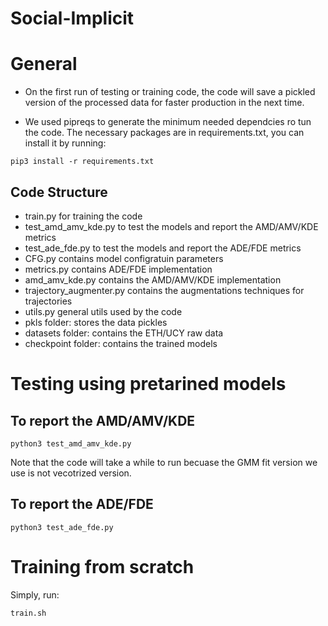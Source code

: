 # Social-Implicit

# General 
- On the first run of testing or training code, the code will save a pickled version of the processed data for faster production in the next time. 

- We used pipreqs to generate the minimum needed dependcies ro tun the code. The necessary packages are in requirements.txt, you can install it by running:

```
pip3 install -r requirements.txt
```
## Code Structure
- train.py for training the code
- test_amd_amv_kde.py to test the models and report the AMD/AMV/KDE metrics
- test_ade_fde.py to test the models and report the ADE/FDE metrics 
- CFG.py contains model configratuin parameters 
- metrics.py contains ADE/FDE implementation 
- amd_amv_kde.py contains the AMD/AMV/KDE implementation 
- trajectory_augmenter.py contains the augmentations techniques for trajectories 
- utils.py general utils used by the code 
- pkls folder: stores the data pickles 
- datasets folder: contains the ETH/UCY raw data
- checkpoint folder: contains the trained models

# Testing using pretarined models
## To report the AMD/AMV/KDE 
```
python3 test_amd_amv_kde.py
```
Note that the code will take a while to run becuase the GMM fit version we use is not vecotrized version. 
## To report the ADE/FDE
```
python3 test_ade_fde.py
```

# Training from scratch 
Simply, run: 
```
train.sh
```
